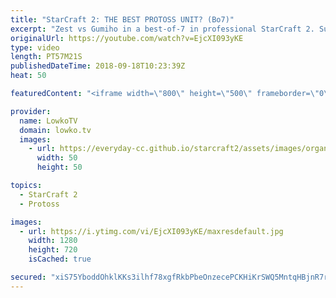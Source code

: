 ```yaml
---
title: "StarCraft 2: THE BEST PROTOSS UNIT? (Bo7)"
excerpt: "Zest vs Gumiho in a best-of-7 in professional StarCraft 2. Subscribe for more videos: http://lowko.tv/youtube Swarm Host hit squad: https://goo.gl/ki6jkT  A really great series of StarCraft 2. In these games, both players go for a variety of strategies and capitalize on very minor mistakes to obtain"
originalUrl: https://youtube.com/watch?v=EjcXI093yKE
type: video
length: PT57M21S
publishedDateTime: 2018-09-18T10:23:39Z
heat: 50

featuredContent: "<iframe width=\"800\" height=\"500\" frameborder=\"0\" src=\"https://www.youtube.com/embed/EjcXI093yKE\" allow=\"accelerometer; autoplay; encrypted-media; gyroscope; picture-in-picture\" allowfullscreen></iframe>"

provider:
  name: LowkoTV
  domain: lowko.tv
  images:
    - url: https://everyday-cc.github.io/starcraft2/assets/images/organizations/lowko.tv-50x50.jpg
      width: 50
      height: 50

topics:
  - StarCraft 2
  - Protoss

images:
  - url: https://i.ytimg.com/vi/EjcXI093yKE/maxresdefault.jpg
    width: 1280
    height: 720
    isCached: true

secured: "xiS75YboddOhklKKs3ilhf78xgfRkbPbeOnzecePCKHiKrSWQ5MntqHBjnR7rePlsf8r5a7qm1C+APHycEzi8EYPFOI//XJSIy2dnXdRlt0on9/AJBmwSkhlp3P236qP3XNWXD3s2SnVV0SkjxJDDqFZnoVbStUeivIC9inXPm1jvwvSakDLU09ZhAO9Sg5aqTQDlpdc+sfATEGG02f7D2HqV0W23eKL30CtPENB4qIuvPoODGrYizyFnMlK2v6Yjt6rUcUbS97YSds3J/yoZjkie0UfCNVq8PWodf9KtEXfaTm+o8Fk4R2vvA6IOIh06V01rReuka/DS3JwJcrCL9FSY0ZgRd3ymSz6Qdftl+rvHKoYsosQEdOQvn7DHdp913hP0pyc7f0P0b+XpePJOquNECXMobqOfqIM/Y2Jzpg=;9z+mq6t8HprzX+uYTxnqPw=="
---
```


